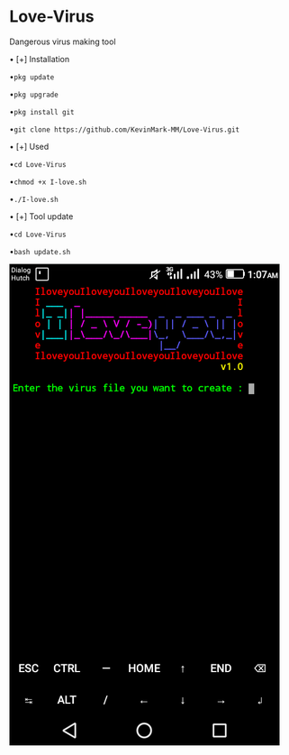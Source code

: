 # Love-Virus


Dangerous virus making tool


• [+] Installation


•``pkg update``


•``pkg upgrade``


•``pkg install git``


•``git clone https://github.com/KevinMark-MM/Love-Virus.git``

• [+] Used


•``cd Love-Virus``


•``chmod +x I-love.sh``


•``./I-love.sh``

• [+] Tool update

•``cd Love-Virus``

•``bash update.sh``


<img src="I Love You.png">
